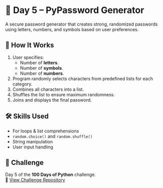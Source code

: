 # 🔐 Day 5 – PyPassword Generator

A secure password generator that creates strong, randomized passwords using letters, numbers, and symbols based on user preferences.

## 🚀 How It Works
1. User specifies:
   - Number of **letters**.
   - Number of **symbols**.
   - Number of **numbers**.
2. Program randomly selects characters from predefined lists for each category.
3. Combines all characters into a list.
4. Shuffles the list to ensure maximum randomness.
5. Joins and displays the final password.

## 🛠 Skills Used
- For loops & list comprehensions
- `random.choice()` and `random.shuffle()`
- String manipulation
- User input handling

## 📅 Challenge
Day 5 of the **100 Days of Python** challenge.  
🔗 [View Challenge Repository](https://github.com/chiragdhawan/100DaysOfPython)
